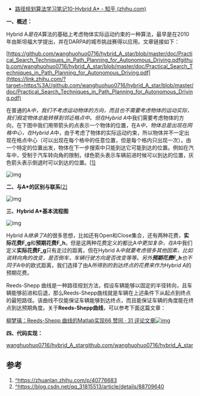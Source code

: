 - [路径规划算法学习笔记10-Hybrid A* - 知乎 (zhihu.com)](https://zhuanlan.zhihu.com/p/147283550)

**一、概述：**

Hybrid A*是在A*算法的基础上考虑物体实际运动约束的一种算法，最早是在2010年由斯坦福大学提出，并在DARPA的城市挑战赛得以应用。文章链接如下：

[https://github.com/wanghuohuo0716/hybrid_A_star/blob/master/doc/Practical_Search_Techniques_in_Path_Planning_for_Autonomous_Driving.pdfgithub.com/wanghuohuo0716/hybrid_A_star/blob/master/doc/Practical_Search_Techniques_in_Path_Planning_for_Autonomous_Driving.pdf](https://link.zhihu.com/?target=https%3A//github.com/wanghuohuo0716/hybrid_A_star/blob/master/doc/Practical_Search_Techniques_in_Path_Planning_for_Autonomous_Driving.pdf)

在普通的A*中，我们不考虑运动物体的方向，而且也不需要考虑物体的运动实际，我们假定物体总能转移到邻近格点中。但在Hybrid A*中我们需要考虑物体的方向，在下图中我们用带箭头的点表示一个物体的位置，在A*中，物体总是出现在网格中心，在Hybrid A*中，由于考虑了物体的实际运动约束，所以物体并不一定出现在格点中心（可以出现在每个格中的任意位置，但是每个格内只出现一次）。由一个特定的位置出发，物体在下一步搜索中只能到达它可能到达的位置。例如在汽车中，受制于汽车转向角的限制，绿色箭头表示车辆前进时候可以到达的位置，灰色箭头表示倒退时可以到达的位置。[[1\]](https://zhuanlan.zhihu.com/p/147283550#ref_1)

![img](https://pic3.zhimg.com/80/v2-154b4a25fe5351e4d1e451e6e46bae96_720w.jpg)

**二、与A\*的区别与联系**[[2\]](https://zhuanlan.zhihu.com/p/147283550#ref_2)

![img](https://pic1.zhimg.com/80/v2-77e146bfd3435513454aebbc35d40528_720w.jpg)



**三、Hybrid A\*基本流程图**

![img](https://pic1.zhimg.com/80/v2-90ceb93d191b09f09ebf927cad3c07f0_720w.jpg)

Hybrid A*继承了A*的很多思想，比如还有Open和Close集合，还有两种花费，**实际花费F_g**和**预期花费F_h**。但是这两种花费定义的都比A*中更加复杂，在A*中我们定义**实际花费F_g**只有走过的距离，但在Hybrid A*中就要考虑很多其他因素，比如说转向角的改变，是否倒车，车辆行驶方向是否改变等等。另外**预期花费F_h**也不同于A*中的欧式距离，我们选择了由A*所得到的到达终点的花费来作为Hybrid A*的预期花费。

Reeds-Shepp 曲线是一种路径规划方法，假设车辆能够以固定的半径转向，且车辆能够前进和后退，那么Reeds-Shepp曲线就是车辆在上述条件下从起点到终点的最短路径。该曲线不仅能保证车辆能够到达终点，而且能保证车辆的角度能在终点到达预期角度。关于**Reeds-Shepp曲线**，可以参考下面这篇文章：

[柳梦璃：Reeds-Shepp 曲线的Matlab实现66 赞同 · 31 评论文章![img](https://pic1.zhimg.com/v2-1214fc40ed3ade062d95123f76ab5428_180x120.jpg)](https://zhuanlan.zhihu.com/p/38940994)

**四、代码实现：**

[wanghuohuo0716/hybrid_A_stargithub.com/wanghuohuo0716/hybrid_A_star](https://link.zhihu.com/?target=https%3A//github.com/wanghuohuo0716/hybrid_A_star)

## 参考

1. [^](https://zhuanlan.zhihu.com/p/147283550#ref_1_0)https://zhuanlan.zhihu.com/p/40776683
2. [^](https://zhuanlan.zhihu.com/p/147283550#ref_2_0)https://blog.csdn.net/qq_31815513/article/details/88709640